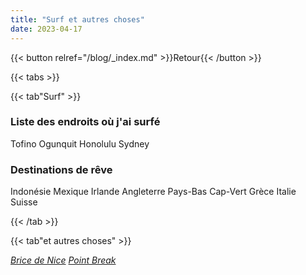```yaml
---
title: "Surf et autres choses"
date: 2023-04-17
---
```


{{< button relref="/blog/_index.md" >}}Retour{{< /button >}}

{{< tabs >}}

{{< tab"Surf" >}}

### Liste des endroits où j'ai surfé 
Tofino
Ogunquit
Honolulu
Sydney

### Destinations de rêve
Indonésie
Mexique
Irlande
Angleterre
Pays-Bas
Cap-Vert
Grèce
Italie
Suisse


{{< /tab >}}

{{< tab"et autres choses" >}}

[*Brice de Nice*](/https://www.youtube.com/watch?v=JgjGq82rRVI) 
[*Point Break*](https://www.youtube.com/watch?v=jcDD2-s4vWA)  
